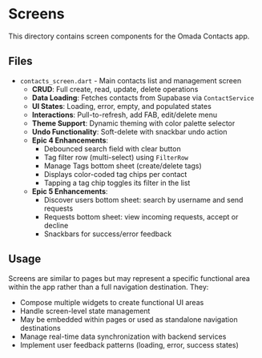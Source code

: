 # Screens

This directory contains screen components for the Omada Contacts app.

## Files

- `contacts_screen.dart` - Main contacts list and management screen
  - **CRUD**: Full create, read, update, delete operations
  - **Data Loading**: Fetches contacts from Supabase via `ContactService`
  - **UI States**: Loading, error, empty, and populated states
  - **Interactions**: Pull-to-refresh, add FAB, edit/delete menu
  - **Theme Support**: Dynamic theming with color palette selector
  - **Undo Functionality**: Soft-delete with snackbar undo action
  - **Epic 4 Enhancements**:
    - Debounced search field with clear button
    - Tag filter row (multi-select) using `FilterRow`
    - Manage Tags bottom sheet (create/delete tags)
    - Displays color-coded tag chips per contact
    - Tapping a tag chip toggles its filter in the list
  - **Epic 5 Enhancements**:
    - Discover users bottom sheet: search by username and send requests
    - Requests bottom sheet: view incoming requests, accept or decline
    - Snackbars for success/error feedback

## Usage

Screens are similar to pages but may represent a specific functional area within the app rather than a full navigation destination. They:

- Compose multiple widgets to create functional UI areas
- Handle screen-level state management
- May be embedded within pages or used as standalone navigation destinations
- Manage real-time data synchronization with backend services
- Implement user feedback patterns (loading, error, success states)